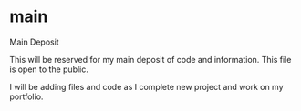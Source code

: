 # main
Main Deposit

This will be reserved for my main deposit of code and information.  This file is open to the public. 

I will be adding files and code as I complete new project and work on my portfolio.


